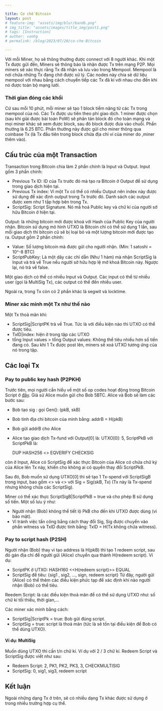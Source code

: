 ```yaml
---

title: Cơ chế Bitcoin
layout: post
# feature-img: "assets/img/blur/bandb.png"
# img_title: "assets/images/title_img/post1.png"
# tags: [Instruction]
# author: vanhg
# permalink: /blog/2023/07/20/co-che-Bitcoin

---
```


Với mỗi Miner, họ sẽ thông thường được connect với 8 người khác. Khi một Tx được gửi đến, Miners sẽ thông báo là nhận được Tx trên mạng P2P. Mọi miners sẽ xác thực rằng Tx đã nhận và lưu vào trong Mempool. Mempool là nơi chứa những Tx đang chờ được xử lý. Các nodes này chia sẻ dữ liệu mempool với nhau bằng cách chuyển tiếp các Tx đã kí với nhau cho đến khi nó được toàn bộ mạng lưới.

### Thời gian đóng các khối
Cứ sau mỗi 10 phút, mỗi miner sẽ tạo 1 block tiềm năng từ các Tx trong mempool của nó. Các Tx được ưu tiên theo phí giao dịch. 1 miner được chọn (sau khi giải được bài toán PoW) sẽ phân tán block đó cho toàn mạng và mọi miner khác sẽ xem được block, sau đó block được đưa vào chuỗi. Phần thưởng là 6.25 BTC. Phần thưởng này được gửi cho miner thông qua coinbase Tx (là Tx đầu tiên trong block chứa địa chỉ ví của miner do ,miner thêm vào).
 
## Cấu trúc của một Transaction
Transaction trong Bitcoin chia làm 2 phần chính là Input và Output.
Input gồm 3 phần chính:
- Previous Tx ID: ID của Tx trước đó mà tạo ra Bitcoin ở Output để sử dụng trong giao dịch hiện tại.
- Previous Tx index: Vì một Tx có thể có nhiều Output nên index này được sử dụng để xác định output trong Tx trước đó. Danh sách các output được xem như 1 tập hợp bên trong Tx.
- ScriptSig: Script Signature. Nó mã hoá Public key và chữ kí của người sở hữu Bitcoin ở hiện tại. 

Output: là những bitcoin mới được khoá với Hash của Public Key của người nhận. Bitcoin sử dụng mô hình UTXO là Bitcoin chỉ có thể sử dụng 1 lần, sau mỗi giao dịch thì bitcoin cũ sẽ bị loại bỏ và một lượng bitcoin mới được tạo ra. Output gồm 2 phần chính:
- Value: Số lượng bitcoin mà được gửi cho người nhận. (Min: 1 satoshi = 10^-8 BTC)
- ScriptPubKey: Là một dãy các chỉ dẫn (Như 1 hàm) mà nhận ScriptSig là Input và trả về True nếu người sở hữu hợp lệ mở khoá Bitcoin này. Ngược lại, nó trả về false.

Một giao dịch có thể có nhiều Input và Output. Các input có thể từ nhiều user (gọi là MultiSig Tx), các output có thể đến nhiều user.

Ngoài ra, trong Tx còn có 2 phần khác là segwit và locktime.

### Miner xác minh một Tx như thế nào
Một Tx thoả mãn khi: 
- ScriptSig|ScriptPK trả về True. Tức là với điều kiện nào thì UTXO có thể được tiêu.
- TxID|index: hiện ở trong tập các UTXO
- tổng Input values > tổng Output values: Không thể tiêu nhiều hơn số tiền đang có.
Sau khi 1 Tx được post lên, miners sẽ xoá UTXO tương ứng của nó trong tập.

## Các loại Tx
### Pay to public key hash (P2PKH)
Trước tiên, mọi người cần hiểu về một số op codes hoạt động trong Bitcoin Script ở [đây](https://wiki.bitcoinsv.io/index.php/Opcodes_used_in_Bitcoin_Script). 
Giả sử Alice muốn gửi cho Bob 5BTC. Alice và Bob sẽ làm các bước sau:
- Bob tạo sig : gọi Gen():  (pkB, skB)
- Bob tính địa chỉ bitcoin của mình bằng: addrB = H(pkB)
- Bob gửi addrB cho Alice
- Alice tạo giao dịch Tx-fund với Output[0] là: UTXO[0]: 5, ScriptPkB với ScriptPkB là:

    DUP  HASH256  <<addrB>>  EQVERIFY  CHECKSIG

còn ở Input, Alice có ScriptSig để xác thực Bitcoin của Alice có chứa chữ ký của Alice lên Tx này, khiến cho không ai có quyền thay đổi ScriptPkB.

Sau đó, Bob muốn sử dụng UTXO[0] thì sẽ tạo 1 Tx-spend với ScriptSigB trong input, bao gồm <<sig>> và <<pkB>> với Sig = Sig(skB, Tx) (Tx này là Tx-spend nhưng không chứa các ScriptSig).

Miner có thể xác thực ScriptSigB|ScriptPkB = true và cho phép B sử dụng số tiền.
Một số lưu ý như:
- Người nhận (Bob) không thể tiết lộ PkB cho đến khi UTXO được dùng (vì bảo mật).
- Vì tránh việc tấn công bằng cách thay đổi Sig, Sig được chuyển vào phần witness và TxID được tính bằng:               TxID = H(Tx không chứa witness).

### Pay to script hash (P2SH)
Người nhận (Bob) thay vì tạo address là H(pkB) thì tạo 1 redeem script, sau đó gán địa chỉ để người gửi (Alice) chuyển qua thành H(redeem script).
Ví dụ: 
- ScriptPK ở UTXO: HASH160   <<H(redeem script)>>  EQUAL
- ScriptSig để tiêu: {sig1 , sig2, …, sign, redeem script}
Từ đây, người gửi (Alice) có thể thêm các điều kiện phức tạp để xác định khi nào người nhận (Bob) có thể tiêu.

Reedem Script: là các điều kiện thoả mãn để có thể sử dụng UTXO như: số chữ kí tối thiểu, thời gian,...

Các miner xác minh bằng cách:
- ScriptSig|ScriptPk = true: Bob gửi đúng script.
- ScriptSig = true: script là thoả mãn (tức là sẽ tồn tại điều kiện để Bob có thể dùng UTXO).

#### Ví dụ: MultiSig
Muốn dùng UTXO thì cần t/n chữ kí. Ví dụ với 2 / 3 chữ kí. Redeem Script và ScriptSig được viết như sau:
- Redeem Script: 	2, PK1, PK2, PK3, 3, CHECKMULTISIG
- ScriptSig: 0, sig1, sig3, redeem script


## Kết luận
Ngoài những dạng Tx ở trên, sẽ có nhiều dạng Tx khác được sử dụng ở trong nhiều trường hợp cụ thể.




